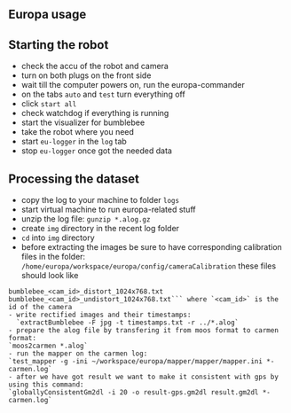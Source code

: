Europa usage
---------

Starting the robot
----

- check the accu of the robot and camera
- turn on both plugs on the front side
- wait till the computer powers on, run the europa-commander
- on the tabs `auto` and `test` turn everything off
- click `start all`
- check watchdog if everything is running
- start the visualizer for bumblebee
- take the robot where you need
- start `eu-logger` in the `log` tab
- stop `eu-logger` once got the needed data

Processing the dataset
----

- copy the log to your machine to folder `logs`
- start virtual machine to run europa-related stuff
- unzip the log file: `gunzip *.alog.gz`
- create `img` directory in the recent log folder
- `cd` into `img` directory
- before extracting the images be sure to have corresponding calibration files in the folder:
 `/home/europa/workspace/europa/config/cameraCalibration`
these files should look like 
```bumblebee-<cam_id>.cal
bumblebee_<cam_id>_distort_1024x768.txt
bumblebee_<cam_id>_undistort_1024x768.txt``` where `<cam_id>` is the id of the camera 
- write rectified images and their timestamps:
  `extractBumblebee -F jpg -t timestamps.txt -r ../*.alog`
- prepare the alog file by transfering it from moos format to carmen format:
`moos2carmen *.alog`
- run the mapper on the carmen log:
`test_mapper -g -ini ~/workspace/europa/mapper/mapper/mapper.ini *-carmen.log`
- after we have got result we want to make it consistent with gps by using this command:
`globallyConsistentGm2dl -i 20 -o result-gps.gm2dl result.gm2dl *-carmen.log`
